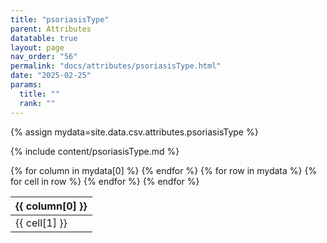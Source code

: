 ```yaml
---
title: "psoriasisType"
parent: Attributes
datatable: true
layout: page
nav_order: "56"
permalink: "docs/attributes/psoriasisType.html"
date: "2025-02-25"
params:
  title: ""
  rank: ""
---
```

{% assign mydata=site.data.csv.attributes.psoriasisType %} 

{% include content/psoriasisType.md %}

<table id="myTable" class="display" style="width:100%">
    <thead>
    {% for column in mydata[0] %}
        <th>{{ column[0] }}</th>
    {% endfor %}
    </thead>
    <tbody>
    {% for row in mydata %}
        <tr>
        {% for cell in row %}
            <td>{{ cell[1] }}</td>
        {% endfor %}
        </tr>
    {% endfor %}
    </tbody>
</table>
<script type="text/javascript">
  $(document).ready(function () {
    $('#myTable').DataTable({
      responsive: true,
      deferRender: false,
      paging: false,
      order: [],
    });
  });
</script>
